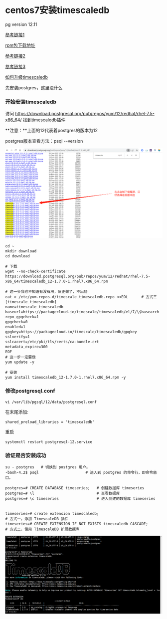# centos7安装timescaledb

pg version 12.11

[参考链接1](https://blog.51cto.com/u_15060549/4035302)

[rpm包下载地址](https://download.postgresql.org/pub/repos/yum/12/redhat/rhel-7.5-x86_64/)

[参考链接2](https://blog.csdn.net/weixin_41352552/article/details/124295964?ops_request_misc=%257B%2522request%255Fid%2522%253A%2522165829915616780366581006%2522%252C%2522scm%2522%253A%252220140713.130102334.pc%255Fall.%2522%257D&request_id=165829915616780366581006&biz_id=0&utm_medium=distribute.pc_search_result.none-task-blog-2~all~first_rank_ecpm_v1~hot_rank-9-124295964-null-null.142^v32^down_rank,185^v2^control&utm_term=centos7%20%E5%AE%89%E8%A3%85timescaledb&spm=1018.2226.3001.4187)

[参考链接3](https://www.digitalocean.com/community/tutorials/how-to-install-and-use-timescaledb-on-centos-7)

[如何升级timescaledb](https://chowdera.com/2022/188/202207070123376918.html)

先安装postgres，这里没什么

### 开始安装timescaledb

访问 https://download.postgresql.org/pub/repos/yum/12/redhat/rhel-7.5-x86_64/ 找到timescaledb插件

**注意：**上面的12代表着postgres的版本为12

postgres版本查看方法：psql --version

![image-20220720153341078](Imag\image-20220720153341078.png)

```
cd ~
mkdir download
cd download

# 下载
wget --no-check-certificate  https://download.postgresql.org/pub/repos/yum/12/redhat/rhel-7.5-x86_64/timescaledb_12-1.7.0-1.rhel7.x86_64.rpm

# 这一步我也不知道有没有用，反正做了，不出错
cat > /etc/yum.repos.d/timescale_timescaledb.repo <<EOL      # 方式三
[timescale_timescaledb]
name=timescale_timescaledb
baseurl=https://packagecloud.io/timescale/timescaledb/el/7/\$basearch
repo_gpgcheck=1
gpgcheck=0
enabled=1
gpgkey=https://packagecloud.io/timescale/timescaledb/gpgkey
sslverify=1
sslcacert=/etc/pki/tls/certs/ca-bundle.crt
metadata_expire=300
EOF
# 这一步一定要做
yum update -y

# 安装
yum install timescaledb_12-1.7.0-1.rhel7.x86_64.rpm -y
```

### 修改postgresql.conf

```
vi /var/lib/pgsql/12/data/postgresql.conf
```

在末尾添加:

```
shared_preload_libraries = 'timescaledb'
```

重启

```
systemctl restart postgresql-12.service
```

### 验证是否安装成功

```
su - postgres   # 切换到 postgres 用户。
-bash-4.2$ psql                     # 进入到 postgres 的命令行，即命令窗口。

postgres=# CREATE DATABASE timeseries;   # 创建数据库 timeseries
postgres=# \l                            # 查看数据库
postgres=# \c timeseries                 # 进入创建的数据库 timeseries


timeseries=# create extension timescaledb;                            # 方式一，添加 TimescaleDB 插件            
timeseries=# CREATE EXTENSION IF NOT EXISTS timescaledb CASCADE;      # 方式二，使用 TimescaleDB 扩展数据库
```

![image-20220720153856426](Imag\image-20220720153856426.png)